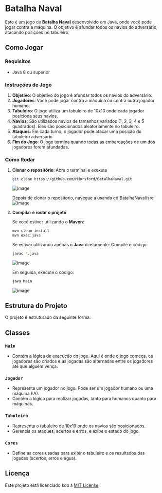# Batalha Naval

Este é um jogo de **Batalha Naval** desenvolvido em Java, onde você pode jogar contra a máquina. O objetivo é afundar todos os navios do adversário, atacando posições no tabuleiro.

## Como Jogar

### Requisitos
- Java 8 ou superior

### Instruções de Jogo

1. **Objetivo**: O objetivo do jogo é afundar todos os navios do adversário.
2. **Jogadores**: Você pode jogar contra a máquina ou contra outro jogador humano.
3. **Tabuleiro**: O jogo utiliza um tabuleiro de 10x10 onde cada jogador posiciona seus navios.
4. **Navios**: São utilizados navios de tamanhos variados (1, 2, 3, 4 e 5 quadrados). Eles são posicionados aleatoriamente no tabuleiro.
5. **Ataques**: Em cada turno, o jogador pode atacar uma posição do tabuleiro adversário.
6. **Fim do Jogo**: O jogo termina quando todas as embarcações de um dos jogadores forem afundadas.

### Como Rodar

1. **Clonar o repositório**:
   Abra o terminal e exexute
    ```bash
    git clone https://github.com/MHorsford/BatalhaNaval.git
    ```
    ![image](https://github.com/user-attachments/assets/5528ea91-c273-46cd-9e6b-e4f66cc8900c)

    Depois de clonar o repositorio, navegue a usando cd BatalhaNaval/src
   ![image](https://github.com/user-attachments/assets/40b7dfec-b2da-43e0-82d8-2dc9cd0156c1)

3. **Compilar e rodar o projeto**:

    Se você estiver utilizando o **Maven**:
    ```bash
    mvn clean install
    mvn exec:java
    ```

    Se estiver utilizando apenas o **Java** diretamente:
    Compile o código:
    ```bash
    javac *.java
    ```
    ![image](https://github.com/user-attachments/assets/ff21b491-f115-41a8-9fc7-162f205be239)

    Em seguida, execute o código:
    ```bash
    java Main
    ```
    ![image](https://github.com/user-attachments/assets/8b3a7226-be2d-45de-96ce-cae4f4be93dc)


## Estrutura do Projeto

O projeto é estruturado da seguinte forma:

## Classes

### `Main`
- Contém a lógica de execução do jogo. Aqui é onde o jogo começa, os jogadores são criados e as jogadas são alternadas entre os jogadores até que alguém vença.

### `Jogador`
- Representa um jogador no jogo. Pode ser um jogador humano ou uma máquina (IA).
- Contém a lógica para realizar jogadas, tanto para humanos quanto para máquinas.

### `Tabuleiro`
- Representa o tabuleiro de 10x10 onde os navios são posicionados.
- Gerencia os ataques, acertos e erros, e exibe o estado do jogo.

### `Cores`
- Define as cores usadas para exibir o tabuleiro e os resultados das jogadas (acertos, erros e água).

## Licença

Este projeto está licenciado sob a [MIT License](LICENSE).


